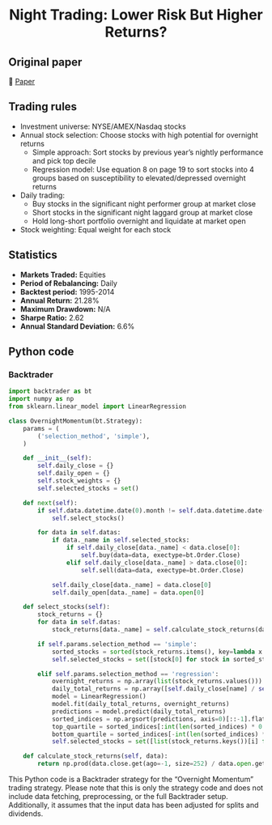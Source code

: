 <div align="center">
  <h1>Night Trading: Lower Risk But Higher Returns?</h1>
</div>

## Original paper

📕 [Paper](https://papers.ssrn.com/sol3/papers.cfm?abstract_id=2633476)

## Trading rules

- Investment universe: NYSE/AMEX/Nasdaq stocks
- Annual stock selection: Choose stocks with high potential for overnight returns
    - Simple approach: Sort stocks by previous year’s nightly performance and pick top decile
    - Regression model: Use equation 8 on page 19 to sort stocks into 4 groups based on susceptibility to elevated/depressed overnight returns
- Daily trading:
    - Buy stocks in the significant night performer group at market close
    - Short stocks in the significant night laggard group at market close
    - Hold long-short portfolio overnight and liquidate at market open
- Stock weighting: Equal weight for each stock

## Statistics

- **Markets Traded:** Equities
- **Period of Rebalancing:** Daily
- **Backtest period:** 1995-2014
- **Annual Return:** 21.28%
- **Maximum Drawdown:** N/A
- **Sharpe Ratio:** 2.62
- **Annual Standard Deviation:** 6.6%

## Python code

### Backtrader

```python
import backtrader as bt
import numpy as np
from sklearn.linear_model import LinearRegression

class OvernightMomentum(bt.Strategy):
    params = (
        ('selection_method', 'simple'),
    )

    def __init__(self):
        self.daily_close = {}
        self.daily_open = {}
        self.stock_weights = {}
        self.selected_stocks = set()

    def next(self):
        if self.data.datetime.date(0).month != self.data.datetime.date(-1).month:
            self.select_stocks()

        for data in self.datas:
            if data._name in self.selected_stocks:
                if self.daily_close[data._name] < data.close[0]:
                    self.buy(data=data, exectype=bt.Order.Close)
                elif self.daily_close[data._name] > data.close[0]:
                    self.sell(data=data, exectype=bt.Order.Close)

            self.daily_close[data._name] = data.close[0]
            self.daily_open[data._name] = data.open[0]

    def select_stocks(self):
        stock_returns = {}
        for data in self.datas:
            stock_returns[data._name] = self.calculate_stock_returns(data)

        if self.params.selection_method == 'simple':
            sorted_stocks = sorted(stock_returns.items(), key=lambda x: x[1], reverse=True)
            self.selected_stocks = set([stock[0] for stock in sorted_stocks[:int(len(sorted_stocks) * 0.1)]])

        elif self.params.selection_method == 'regression':
            overnight_returns = np.array(list(stock_returns.values())).reshape(-1, 1)
            daily_total_returns = np.array([self.daily_close[name] / self.daily_open[name] for name in stock_returns.keys()]).reshape(-1, 1)
            model = LinearRegression()
            model.fit(daily_total_returns, overnight_returns)
            predictions = model.predict(daily_total_returns)
            sorted_indices = np.argsort(predictions, axis=0)[::-1].flatten()
            top_quartile = sorted_indices[:int(len(sorted_indices) * 0.25)]
            bottom_quartile = sorted_indices[-int(len(sorted_indices) * 0.25):]
            self.selected_stocks = set([list(stock_returns.keys())[i] for i in np.concatenate((top_quartile, bottom_quartile))])

    def calculate_stock_returns(self, data):
        return np.prod(data.close.get(ago=-1, size=252) / data.open.get(ago=-1, size=252)) - 1
```

This Python code is a Backtrader strategy for the “Overnight Momentum” trading strategy. Please note that this is only the strategy code and does not include data fetching, preprocessing, or the full Backtrader setup. Additionally, it assumes that the input data has been adjusted for splits and dividends.